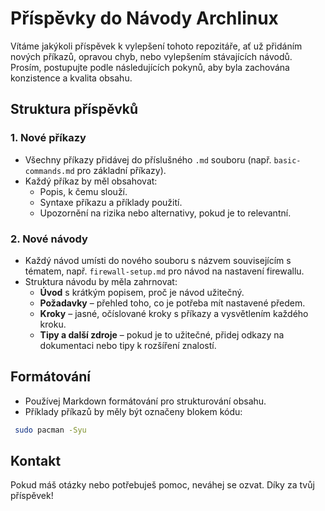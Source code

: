 # Příspěvky do Návody Archlinux

Vítáme jakýkoli příspěvek k vylepšení tohoto repozitáře, ať už přidáním nových příkazů, opravou chyb, nebo vylepšením stávajících návodů. Prosím, postupujte podle následujících pokynů, aby byla zachována konzistence a kvalita obsahu.

## Struktura příspěvků

### 1. Nové příkazy

- Všechny příkazy přidávej do příslušného `.md` souboru (např. `basic-commands.md` pro základní příkazy).
- Každý příkaz by měl obsahovat:
  - Popis, k čemu slouží.
  - Syntaxe příkazu a příklady použití.
  - Upozornění na rizika nebo alternativy, pokud je to relevantní.

### 2. Nové návody

- Každý návod umísti do nového souboru s názvem souvisejícím s tématem, např. `firewall-setup.md` pro návod na nastavení firewallu.
- Struktura návodu by měla zahrnovat:
  - **Úvod** s krátkým popisem, proč je návod užitečný.
  - **Požadavky** – přehled toho, co je potřeba mít nastavené předem.
  - **Kroky** – jasné, očíslované kroky s příkazy a vysvětlením každého kroku.
  - **Tipy a další zdroje** – pokud je to užitečné, přidej odkazy na dokumentaci nebo tipy k rozšíření znalostí.

## Formátování

- Používej Markdown formátování pro strukturování obsahu.
- Příklady příkazů by měly být označeny blokem kódu:
  
 ```bash
  sudo pacman -Syu
```

## Kontakt

Pokud máš otázky nebo potřebuješ pomoc, neváhej se ozvat. Díky za tvůj příspěvek!
